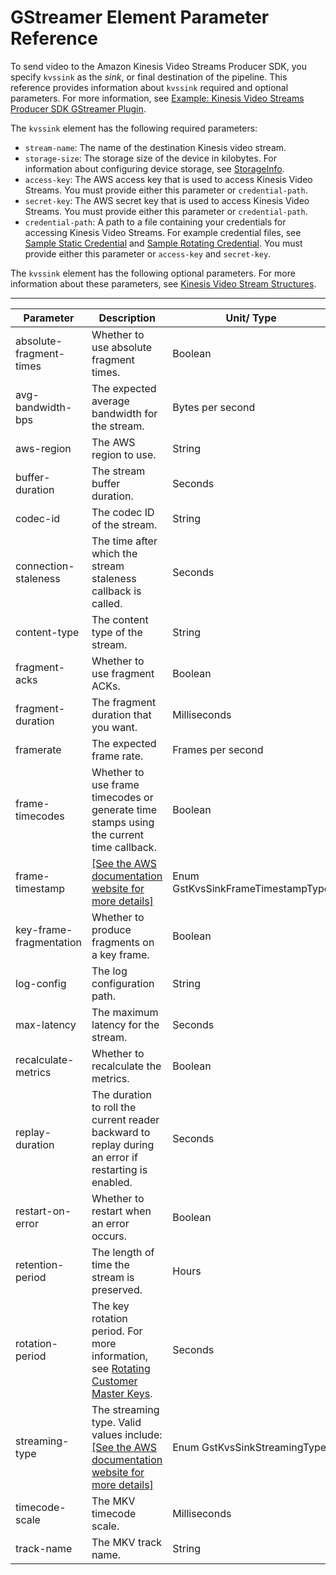 # GStreamer Element Parameter Reference<a name="examples-gstreamer-plugin-parameters"></a>

To send video to the Amazon Kinesis Video Streams Producer SDK, you specify `kvssink` as the *sink*, or final destination of the pipeline\. This reference provides information about `kvssink` required and optional parameters\. For more information, see [Example: Kinesis Video Streams Producer SDK GStreamer Plugin](examples-gstreamer-plugin.md)\.

The `kvssink` element has the following required parameters:
+ `stream-name`: The name of the destination Kinesis video stream\.
+ `storage-size`: The storage size of the device in kilobytes\. For information about configuring device storage, see [StorageInfo](producer-reference-structures-producer.md#producer-reference-structures-producer-storageinfo)\.
+ `access-key`: The AWS access key that is used to access Kinesis Video Streams\. You must provide either this parameter or `credential-path`\.
+ `secret-key`: The AWS secret key that is used to access Kinesis Video Streams\. You must provide either this parameter or `credential-path`\.
+ `credential-path`: A path to a file containing your credentials for accessing Kinesis Video Streams\. For example credential files, see [Sample Static Credential](https://github.com/awslabs/amazon-kinesis-video-streams-producer-sdk-cpp/blob/master/kinesis-video-gstreamer-plugin/sample_static_credential) and [Sample Rotating Credential](https://github.com/awslabs/amazon-kinesis-video-streams-producer-sdk-cpp/blob/master/kinesis-video-gstreamer-plugin/sample_rotating_credential)\. You must provide either this parameter or `access-key` and `secret-key`\.

The `kvssink` element has the following optional parameters\. For more information about these parameters, see [Kinesis Video Stream Structures](producer-reference-structures-stream.md)\.


****  

| Parameter | Description | Unit/ Type | Default | 
| --- | --- | --- | --- | 
| absolute\-fragment\-times | Whether to use absolute fragment times\. | Boolean | true | 
| avg\-bandwidth\-bps | The expected average bandwidth for the stream\.  | Bytes per second | 4194304 | 
| aws\-region | The AWS region to use\. | String | us\-west\-2 | 
| buffer\-duration | The stream buffer duration\.  | Seconds | 180 | 
| codec\-id | The codec ID of the stream\. | String | "V\_MPEG4/ISO/AVC" | 
| connection\-staleness | The time after which the stream staleness callback is called\. | Seconds | 60 | 
| content\-type | The content type of the stream\. | String | "video/h264" | 
| fragment\-acks | Whether to use fragment ACKs\. | Boolean | true | 
| fragment\-duration | The fragment duration that you want\. | Milliseconds | 2000 | 
| framerate | The expected frame rate\. | Frames per second | 25 | 
| frame\-timecodes | Whether to use frame timecodes or generate time stamps using the current time callback\.  | Boolean | true | 
| frame\-timestamp |  [\[See the AWS documentation website for more details\]](http://docs.aws.amazon.com/kinesisvideostreams/latest/dg/examples-gstreamer-plugin-parameters.html)  | Enum GstKvsSinkFrameTimestampType | default\-timestamp | 
| key\-frame\-fragmentation | Whether to produce fragments on a key frame\. | Boolean | true | 
| log\-config | The log configuration path\. | String | "\./kvs\_log\_configuration" | 
| max\-latency | The maximum latency for the stream\. | Seconds | 60 | 
| recalculate\-metrics | Whether to recalculate the metrics\. | Boolean | true | 
| replay\-duration | The duration to roll the current reader backward to replay during an error if restarting is enabled\. | Seconds | 40 | 
| restart\-on\-error | Whether to restart when an error occurs\. | Boolean | true | 
| retention\-period | The length of time the stream is preserved\. | Hours | 2 | 
| rotation\-period | The key rotation period\. For more information, see [Rotating Customer Master Keys](https://docs.aws.amazon.com/kms/latest/developerguide/rotate-keys.html)\. | Seconds | 2400 | 
| streaming\-type | The streaming type\. Valid values include: [\[See the AWS documentation website for more details\]](http://docs.aws.amazon.com/kinesisvideostreams/latest/dg/examples-gstreamer-plugin-parameters.html) | Enum GstKvsSinkStreamingType | 0: real time | 
| timecode\-scale | The MKV timecode scale\. | Milliseconds | 1 | 
| track\-name | The MKV track name\. | String | "kinesis\_video" | 